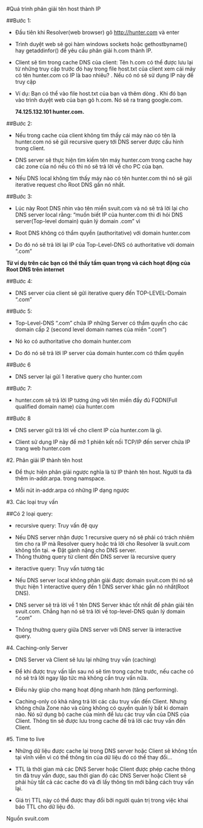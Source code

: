 #Quá trình phân giải tên host thành IP


##Bước 1:

- Đầu tiên khi Resolver(web browser) gõ http://hunter.com và enter

- Trình duyệt web sẽ gọi hàm windows sockets hoặc gethostbyname() hay getaddinfor() để yêu cầu phân giải h.com thành IP.

- Client sẽ tìm trong cache DNS của client: Tên h.com có thể được lưu lại từ những truy cập trước đó hay trong file host.txt của client xem cái máy có tên hunter.com có IP là bao nhiêu? . Nếu có nó sẽ sử dụng IP này để truy cập

- Ví dụ: Bạn có thể vào file host.txt của bạn và thêm dòng . Khi đó bạn vào trình duyệt web của bạn gõ h.com. Nó sẽ ra trang google.com.

  **74.125.132.101 hunter.com.**

##Bước 2:

- Nếu trong cache của client không tìm thấy cái máy nào có tên là hunter.com nó sẽ gửi recursive query tới DNS server được cấu hình trong client. 

- DNS server sẽ thực hiện tìm kiếm tên máy hunter.com trong cache hay các zone của nó nếu có thì nó sẽ trả lời về cho PC của bạn. 

- Nếu DNS local không tìm thấy máy nào có tên hunter.com thì nó sẽ gửi iterative request cho Root DNS gần nó nhất.

##Bước 3:

- Lúc này Root DNS nhìn vào tên miền svuit.com và nó sẽ trả lời lại cho DNS server local rằng: “muốn biết IP của hunter.com thì đi hỏi DNS server(Top-level domain) quản lý domain .com” vì

- Root DNS không có thẩm quyền (authoritative) với domain hunter.com

- Do đó nó sẽ trả lời lại IP của Top-Level-DNS có authoritative với domain “.com”


**Từ ví dụ trên các bạn có thể thấy tầm quan trọng và cách hoạt động của Root DNS trên internet**

##Bước 4:

- DNS server của client sẽ gửi iterative query đến TOP-LEVEL-Domain “.com”

##Bước 5:

- Top-Level-DNS “.com” chứa IP những Server có thẩm quyền cho các domain cấp 2 (second level domain names của miền “.com”)

- Nó ko có authoritative cho domain hunter.com

- Do đó nó sẽ trả lời IP server của domain hunter.com có thẩm quyền

##Bước 6

- DNS server lại gửi 1 iterative query cho hunter.com

##Bước 7:

- hunter.com sẽ trả lời IP tương ứng với tên miền đầy đủ FQDN(Full qualified domain name) của hunter.com

##Bước 8

- DNS server gửi trả lời về cho client IP của hunter.com là gì.

- Client sử dụng IP này để mở 1 phiên kết nối TCP/IP đến server chứa IP trang web hunter.com


#2. Phân giải IP thành tên host

- Để thực hiện phân giải ngược nghĩa là từ IP thành tên host. Người ta đã thêm in-addr.arpa. trong namspace.

- Mỗi nút in-addr.arpa có những IP dạng ngược

#3. Các loại truy vấn

##Có 2 loại query:

- recursive query: Truy vấn đệ quy

+ Nếu DNS server nhận được 1 recursive query nó sẽ phải có trách nhiêm tìm cho ra IP mà Resolver query hoặc trả lời cho Resolver là svuit.com không tồn tại. => Đặt gánh nặng cho DNS server.
+ Thông thường query từ client đến DNS server là recursive query


- iteractive query: Truy vấn tương tác

+ Nếu DNS server local không phân giải được domain svuit.com thì nó sẽ thực hiện 1 interactive query đến 1 DNS server khác gần nó nhất(Root DNS).

+ DNS server sẽ trả lời về 1 tên DNS Server khác tốt nhất để phân giải tên svuit.com. Chẳng hạn nó sẽ trả lời về top-level-DNS quản lý domain “.com”

+ Thông thường query giữa DNS server với DNS server là interactive query.


#4. Caching-only Server

- DNS Server và Client sẽ lưu lại những truy vấn (caching)

+ Để khi được truy vấn lần sau nó sẽ tìm trong cache trước, nếu cache có nó sẽ trả lời ngay lập tức mà không cần truy vấn nữa.

+ Điều này giúp cho mạng hoạt động nhanh hơn (tăng performing).

- Caching-only có khả năng trả lời các câu truy vấn đến Client. Nhưng không chứa Zone nào và cũng không có quyền quản lý bất kì domain nào. Nó sử dụng bộ cache của mình để lưu các truy vấn của DNS của Client. Thông tin sẽ được lưu trong cache để trả lời các truy vấn đến Client.

#5. Time to live

- Những dữ liệu được cache lại trong DNS server hoặc Client sẽ không tồn tại vĩnh viễn vì có thể thông tin của dữ liệu đó có thể thay đổi…

- TTL là thời gian mà các DNS Server hoặc Client được phép cache thông tin đã truy vấn được, sau thời gian đó các DNS Server hoặc Client sẽ phải hủy tất cả các cache đó và đi lấy thông tin mới bằng cách truy vấn lại. 

- Giá trị TTL này có thể được thay đổi bởi người quản trị trong việc khai báo TTL cho dữ liệu đó.

Nguồn svuit.com
